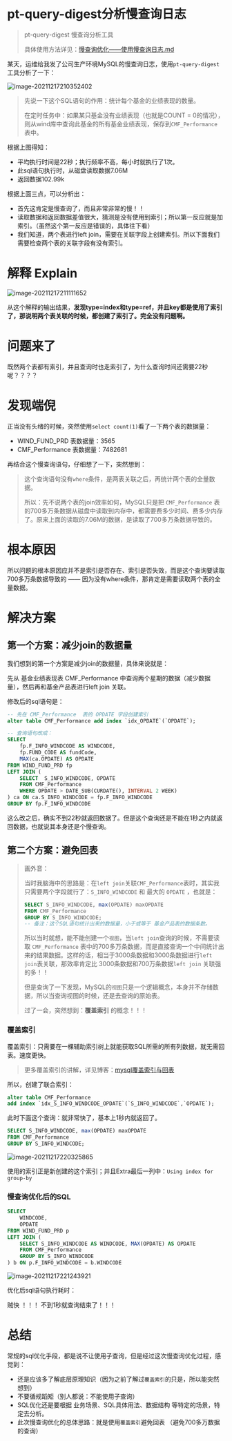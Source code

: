# pt-query-digest分析慢查询日志

> pt-query-digest 慢查询分析工具
>
> 具体使用方法详见：[慢查询优化——使用慢查询日志.md](慢查询优化——使用慢查询日志.md)

某天，运维给我发了公司生产环境MySQL的慢查询日志，使用`pt-query-digest`工具分析了一下：

![image-20211217210352402](images/image-20211217210352402.png)

> 先说一下这个SQL语句的作用：统计每个基金的业绩表现的数量。
>
> 在定时任务中：如果某只基金没有业绩表现（也就是COUNT = 0的情况），则从wind库中查询此基金的所有基金业绩表现，保存到`CMF_Performance` 表中。



根据上图得知：

- 平均执行时间是22秒；执行频率不高，每小时就执行了1次。
- 此sql语句执行时，从磁盘读取数据7.06M
- 返回数据102.99k

根据上面三点，可以分析出：

- 首先这肯定是慢查询了，而且非常非常的慢！！
- 读取数据和返回数据差值很大，猜测是没有使用到索引；所以第一反应就是加索引。（虽然这个第一反应是错误的，具体往下看）
- 我们知道，两个表进行left join，需要在关联字段上创建索引。所以下面我们需要检查两个表的关联字段有没有索引。



# 解释 Explain

![image-20211217211111652](images/image-20211217211111652.png)

从这个解释的输出结果，**发现type=index和type=ref，并且key都是使用了索引了，那说明两个表关联的时候，都创建了索引了。完全没有问题啊。**

# 问题来了

既然两个表都有索引，并且查询时也走索引了，为什么查询时间还需要22秒呢？？？？



# 发现端倪

正当没有头绪的时候，突然使用`select count(1)`看了一下两个表的数据量：

- WIND_FUND_PRD 表数据量：3565
- CMF_Performance 表数据量：7482681

再结合这个慢查询语句，仔细想了一下，突然想到：

> 这个查询语句没有`where`条件，是两表关联之后，再统计两个表的全量数据。
>
> 所以：先不说两个表的join效率如何，MySQL只是把 `CMF_Performance` 表的700多万条数据从磁盘中读取到内存中，都需要费多少时间、费多少内存了。原来上面的读取的7.06M的数据，是读取了700多万条数据导致的。

# 根本原因

所以问题的根本原因应并不是索引是否存在、索引是否失效，而是这个查询要读取700多万条数据导致的 —— 因为没有where条件，那肯定是需要读取两个表的全量数据。



# 解决方案

## 第一个方案：减少join的数据量

我们想到的第一个方案是减少join的数据量，具体来说就是：

先从 基金业绩表现表 CMF_Performance 中查询两个星期的数据（减少数据量），然后再和基金产品表进行left join 关联。



修改后的sql语句是：

```sql
-- 先在 CMF_Performance  表的 OPDATE 字段创建索引
alter table CMF_Performance add index `idx_OPDATE`(`OPDATE`);

-- 查询语句改成：
SELECT
    fp.F_INFO_WINDCODE AS WINDCODE,
    fp.FUND_CODE AS fundCode,
    MAX(ca.OPDATE) AS OPDATE
FROM WIND_FUND_PRD fp
LEFT JOIN (
    SELECT  S_INFO_WINDCODE, OPDATE
    FROM CMF_Performance
    WHERE OPDATE > DATE_SUB(CURDATE(), INTERVAL 2 WEEK)
) ca ON ca.S_INFO_WINDCODE = fp.F_INFO_WINDCODE
GROUP BY fp.F_INFO_WINDCODE
```

这么改之后，确实不到22秒就返回数据了。但是这个查询还是不能在1秒之内就返回数据，也就说其本身还是个慢查询。



## 第二个方案：避免回表

> 画外音：
>
> 当时我脑海中的思路是：在`left join`关联`CMF_Performance`表时，其实我只需要两个字段就行了：`S_INFO_WINDCODE` 和 最大的 `OPDATE` ，也就是：
>
> ```sql
> SELECT S_INFO_WINDCODE, max(OPDATE) maxOPDATE
> FROM CMF_Performance
> GROUP BY S_INFO_WINDCODE;
> -- 备注：这个SQL语句统计出来的数据量，小于或等于 基金产品表的数据条数。
> ```
>
> 所以当时就想，能不能创建一个`视图`，当`left join`查询的时候，不需要读取 `CMF_Performance` 表中的700多万条数据，而是直接查询一个中间统计出来的结果数据。这样的话，相当于3000条数据和3000条数据进行`left join`表关联，那效率肯定比 3000条数据和700万条数据`left join` 关联强的多！！
>
> 但是查询了一下发现，MySQL的`视图`只是一个逻辑概念，本身并不存储数据，所以当查询视图的时候，还是去查询的原始表。
>
> 过了一会，突然想到：**覆盖索引** 的概念！！！

### 覆盖索引

覆盖索引：只需要在一棵辅助索引树上就能获取SQL所需的所有列数据，就无需回表。速度更快。

> 更多覆盖索引的讲解，详见博客：[mysql覆盖索引与回表](https://www.jianshu.com/p/8991cbca3854)

所以，创建了联合索引：

```sql
alter table CMF_Performance 
add index `idx_S_INFO_WINDCODE_OPDATE`(`S_INFO_WINDCODE`,`OPDATE`);
```

此时下面这个查询：就非常快了，基本上1秒内就返回了。

```sql
SELECT S_INFO_WINDCODE, max(OPDATE) maxOPDATE
FROM CMF_Performance
GROUP BY S_INFO_WINDCODE;
```

![image-20211217220325865](images/image-20211217220325865.png)

使用的索引正是新创建的这个索引；并且Extra最后一列中：`Using index for group-by`



### 慢查询优化后的SQL

```sql
SELECT
    WINDCODE,
    OPDATE
FROM WIND_FUND_PRD p
LEFT JOIN (
	SELECT S_INFO_WINDCODE AS WINDCODE, MAX(OPDATE) AS OPDATE
	FROM CMF_Performance
	GROUP BY S_INFO_WINDCODE
) b ON p.F_INFO_WINDCODE = b.WINDCODE
```

![image-20211217221243921](images/image-20211217221243921.png)

优化后sql语句执行耗时：

贼快 ！！！ 不到1秒就查询结束了！！！ 





# 总结

常规的sql优化手段，都是说不让使用子查询，但是经过这次慢查询优化过程，感觉到：

- 还是应该多了解底层原理知识（因为之前了解过`覆盖索引`的只是，所以能突然想到）
- 不要循规蹈矩（别人都说：不能使用子查询）
- SQL优化还是要根据  业务场景、SQL具体用法、数据结构   等特定的场景，特定去分析。
- 此次慢查询优化的总体思路：就是使用`覆盖索引`避免回表 （避免700多万数据的查询）















